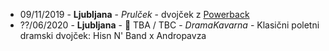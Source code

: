 * 09/11/2019 - **Ljubljana** - _Prulček_ - dvojček z [Powerback](https://www.facebook.com/powerbackband/)
* ??/06/2020 - **Ljubljana** - 📣 TBA / TBC - _DramaKavarna_ - Klasični poletni dramski dvojček: Hisn N' Band x Andropavza